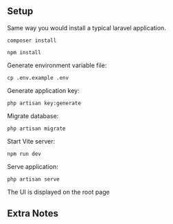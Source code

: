 


## Setup

Same way you would install a typical laravel application.

    composer install

    npm install

Generate environment variable file:

```shell
cp .env.example .env
```

Generate application key:

```shell
php artisan key:generate
```

Migrate database:

```shell
php artisan migrate
```

Start Vite server:

```shell
npm run dev
```

Serve application:

```shell
php artisan serve
```

The UI is displayed on the root page

## Extra Notes



